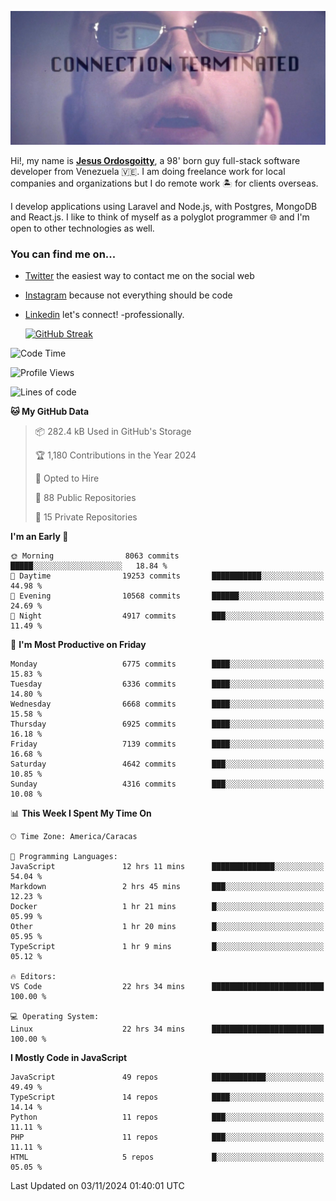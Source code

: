 ![hackers movie reference](./disconnected.jpg)

Hi!, my name is [**Jesus Ordosgoitty**](https://jodaz.dev), a 98' born guy full-stack software developer from Venezuela 🇻🇪. I am doing freelance work for local companies and organizations but I do remote work 🏝️ for clients overseas. 

I develop applications using Laravel and Node.js, with Postgres, MongoDB and React.js. I like to think of myself as a polyglot programmer 🌐 and I'm open to other technologies as well.

### You can find me on...

- [Twitter](https://twitter.com/jodaz_) the easiest way to contact me on the social web
- [Instagram](https://instagram.com/jodaz_) because not everything should be code
- [Linkedin](https://linkedin.com/in/jodaz) let's connect! -professionally.


    [![GitHub Streak](https://streak-stats.demolab.com?user=jodaz&theme=tokyonight)](https://git.io/streak-stats)

<!--START_SECTION:waka-->
![Code Time](http://img.shields.io/badge/Code%20Time-7%2C460%20hrs%2014%20mins-blue)

![Profile Views](http://img.shields.io/badge/Profile%20Views-4-blue)

![Lines of code](https://img.shields.io/badge/From%20Hello%20World%20I%27ve%20Written-82.6%20million%20lines%20of%20code-blue)

**🐱 My GitHub Data** 

> 📦 282.4 kB Used in GitHub's Storage 
 > 
> 🏆 1,180 Contributions in the Year 2024
 > 
> 💼 Opted to Hire
 > 
> 📜 88 Public Repositories 
 > 
> 🔑 15 Private Repositories 
 > 
**I'm an Early 🐤** 

```text
🌞 Morning                8063 commits        █████░░░░░░░░░░░░░░░░░░░░   18.84 % 
🌆 Daytime                19253 commits       ███████████░░░░░░░░░░░░░░   44.98 % 
🌃 Evening                10568 commits       ██████░░░░░░░░░░░░░░░░░░░   24.69 % 
🌙 Night                  4917 commits        ███░░░░░░░░░░░░░░░░░░░░░░   11.49 % 
```
📅 **I'm Most Productive on Friday** 

```text
Monday                   6775 commits        ████░░░░░░░░░░░░░░░░░░░░░   15.83 % 
Tuesday                  6336 commits        ████░░░░░░░░░░░░░░░░░░░░░   14.80 % 
Wednesday                6668 commits        ████░░░░░░░░░░░░░░░░░░░░░   15.58 % 
Thursday                 6925 commits        ████░░░░░░░░░░░░░░░░░░░░░   16.18 % 
Friday                   7139 commits        ████░░░░░░░░░░░░░░░░░░░░░   16.68 % 
Saturday                 4642 commits        ███░░░░░░░░░░░░░░░░░░░░░░   10.85 % 
Sunday                   4316 commits        ███░░░░░░░░░░░░░░░░░░░░░░   10.08 % 
```


📊 **This Week I Spent My Time On** 

```text
🕑︎ Time Zone: America/Caracas

💬 Programming Languages: 
JavaScript               12 hrs 11 mins      ██████████████░░░░░░░░░░░   54.04 % 
Markdown                 2 hrs 45 mins       ███░░░░░░░░░░░░░░░░░░░░░░   12.23 % 
Docker                   1 hr 21 mins        █░░░░░░░░░░░░░░░░░░░░░░░░   05.99 % 
Other                    1 hr 20 mins        █░░░░░░░░░░░░░░░░░░░░░░░░   05.95 % 
TypeScript               1 hr 9 mins         █░░░░░░░░░░░░░░░░░░░░░░░░   05.12 % 

🔥 Editors: 
VS Code                  22 hrs 34 mins      █████████████████████████   100.00 % 

💻 Operating System: 
Linux                    22 hrs 34 mins      █████████████████████████   100.00 % 
```

**I Mostly Code in JavaScript** 

```text
JavaScript               49 repos            ████████████░░░░░░░░░░░░░   49.49 % 
TypeScript               14 repos            ████░░░░░░░░░░░░░░░░░░░░░   14.14 % 
Python                   11 repos            ███░░░░░░░░░░░░░░░░░░░░░░   11.11 % 
PHP                      11 repos            ███░░░░░░░░░░░░░░░░░░░░░░   11.11 % 
HTML                     5 repos             █░░░░░░░░░░░░░░░░░░░░░░░░   05.05 % 
```




 Last Updated on 03/11/2024 01:40:01 UTC
<!--END_SECTION:waka-->
